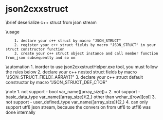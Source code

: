 # json2cxxstruct
 \brief
		deserialize c++ struct from json stream

 \usage

		1. declare your c++ struct by macro "JSON_STRUCT"
		2. register your c++ struct fields by macro "JSON_STRUCT" in your struct constructor function
		3. create your c++ struct object instance and call member function from_json subsequently and so on

 \automation
    1. inorder to use json2cxxstructHelper.exe tool, you must follow the rules below
		2. declare your c++ nested struct fields by macro "JSON_STRUCT_FIELD[_ARRAY]?"
		3. declare your c++ struct default constructor by macro "JSON_STRUCT_DEF_CTOR"

 \note
		1. not support - bool var_name([array_size])+
		2. not support - basic_data_type var_name([array_size]){2,} other than wchar_t[row][col]
		3. not support - user_defined_type var_name([array_size]){2,}
		4. can only support utf8 json stream, because the conversion from utf8 to utf16 was done internally
